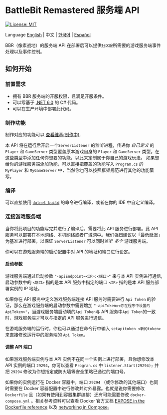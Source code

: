 ﻿# BattleBit Remastered 服务端 API

[![License: MIT](https://img.shields.io/badge/License-MIT-yellow.svg)](https://opensource.org/licenses/MIT)

Language [English](/README.md) | 中文 | [한국어](/README-koKR.md) | [Español](/README-esES.md)

BBR（像素战地）的服务端 API 在部署后可以提供`社区服`所需要的游戏服务端事件处理以及事件控制。

## 如何开始

### 前置需求

- 拥有 BBR 服务端的开服权限，且满足开服条件。
- 可以写基于 [.NET 6.0](https://dotnet.microsoft.com/en-us/download/dotnet/6.0) 的 C# 代码。
- 可以在生产环境中部署此代码。

### 制作功能

制作对应的功能可以 [查看维基(制作中)](https://github.com/MrOkiDoki/BattleBit-Community-Server-API/wiki).

本 API 将在运行后开启一个`ServerListener` 的监听进程，传递你 *自己定义* 的 `Player` 和 `GameServer`
类型覆盖原本游戏自身的 `Player` 和 `GameServer` 类型。在这些类型中添加任何你想要的功能，以此来定制属于你自己的游戏玩法。
如果想给你的游戏服务端添加功能，可以直接把覆盖的功能写入 `Program.cs` 的 `MyPlayer` 和 `MyGameServer`
中，当然你也可以按照框架规范进行其他的功能纂写。

### 编译

可以直接使用 [`dotnet build`](https://learn.microsoft.com/en-us/dotnet/core/tools/dotnet-build) 的命令进行编译，或者在你的
IDE 中自定义编译。

### 连接游戏服务端

当你将此项目的功能写完并进行了编译后，需要将此 API 服务进行部署。此 API
服务可以部署在本地网络、本机网络或者广域网中。我们强烈建议以「最低延迟」为基准进行部署，以保证 `ServerListener` 可以同时监听
*多个* 游戏服务端。

你可以在游戏服务端的启动配置中对 API 的地址和端口进行设定。

#### 启动参数

游戏服务端通过启动参数 `"-apiEndpoint=<IP>:<端口>"` 来与本 API 实例进行通信, 启动参数中的 `<端口>` 指的是本 API
服务中指定的端口 `<IP>` 指的是本 API 服务部署实例的 IP 地址。

如果你在 API 服务中定义游戏服务端连接 API 服务时需要进行 `Api Token`
的验证，那么在游戏服务端的启动参数中需要增加 `"-apiToken=<你在程序中设置的 ApiToken>"`，当游戏服务端启动项的`Api Token`与
API 服务中`Api Token`的一致时，游戏服务端才可以与指定的 API 服务进行通信。

在游戏服务端的运行时，你也可以通过在命令行中输入 `setapitoken <新的token>` 来直接修改运行中的服务端的 `Api Token`。

#### 调整 API 端口

如果游戏服务端实例与本 API 实例不在同一个实例上进行部署，且你想修改本 API 实例的端口 `29294`，你可以查看 `Progran.cs`
中 `listener.Start(29294);` 并把 `29294` 修改为你想指定或防火墙等安全策略已通过的端口号。

如果你的实例运行在 Docker 容器中，端口 `29294` （或你修改的其他端口）也同时需要在 Docker
容器配置中进行修改并对外暴露。也就是说你需要修改 `Dockerfile`
且（如果有使用到容器集群编排）还有可能需要修改 `docker-compose.yml` 。相关参考资料可以查看 Docker
官方文档 [EXPOSE in the Dockerfile reference](https://docs.docker.com/engine/reference/builder/#expose)
以及 [networking in Compose](https://docs.docker.com/compose/networking/)。